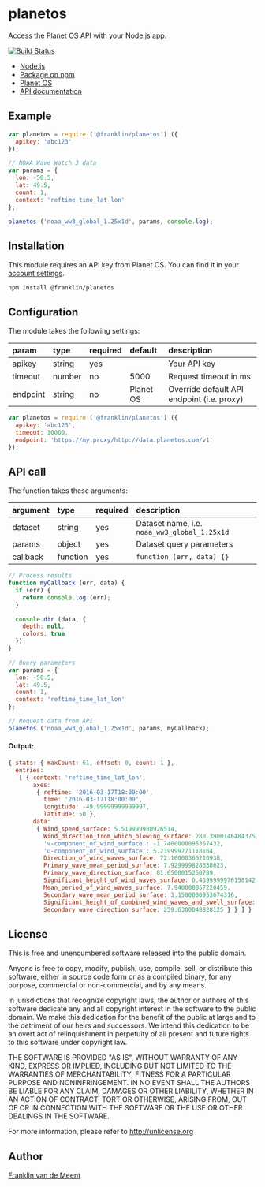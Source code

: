planetos
========

Access the Planet OS API with your Node.js app.

[![Build Status](https://travis-ci.org/fvdm/nodejs-planetos.svg?branch=master)](https://travis-ci.org/fvdm/nodejs-planetos)

* [Node.js](https://nodejs.org)
* [Package on npm](https://www.npmjs.com/package/@franklin/planetos)
* [Planet OS](https://planetos.com)
* [API documentation](http://data.planetos.com/guide/)


Example
-------

```js
var planetos = require ('@franklin/planetos') ({
  apikey: 'abc123'
});

// NOAA Wave Watch 3 data
var params = {
  lon: -50.5,
  lat: 49.5,
  count: 1,
  context: 'reftime_time_lat_lon'
};

planetos ('noaa_ww3_global_1.25x1d', params, console.log);
```


Installation
------------

This module requires an API key from Planet OS.
You can find it in your [account settings](http://data.planetos.com/account/settings/).

`npm install @franklin/planetos`


Configuration
-------------

The module takes the following settings:


param    | type   | required | default   | description
:--------|:-------|:---------|:----------|:---------------------
apikey   | string | yes      |           | Your API key
timeout  | number | no       | 5000      | Request timeout in ms
endpoint | string | no       | Planet OS | Override default API endpoint (i.e. proxy)


```js
var planetos = require ('@franklin/planetos') ({
  apikey: 'abc123',
  timeout: 10000,
  endpoint: 'https://my.proxy/http://data.planetos.com/v1'
});
```


API call
--------

The function takes these arguments:


argument | type     | required | description
:--------|:---------|:---------|:-------------------------
dataset  | string   | yes      | Dataset name, i.e. `noaa_ww3_global_1.25x1d`
params   | object   | yes      | Dataset query parameters
callback | function | yes      | `function (err, data) {}`


```js
// Process results
function myCallback (err, data) {
  if (err) {
    return console.log (err);
  }

  console.dir (data, {
    depth: null,
    colors: true
  });
}

// Query parameters
var params = {
  lon: -50.5,
  lat: 49.5,
  count: 1,
  context: 'reftime_time_lat_lon'
};

// Request data from API
planetos ('noaa_ww3_global_1.25x1d', params, myCallback);
```


#### Output:

```js
{ stats: { maxCount: 61, offset: 0, count: 1 },
  entries: 
   [ { context: 'reftime_time_lat_lon',
       axes: 
        { reftime: '2016-03-17T18:00:00',
          time: '2016-03-17T18:00:00',
          longitude: -49.99999999999997,
          latitude: 50 },
       data: 
        { Wind_speed_surface: 5.519999980926514,
          Wind_direction_from_which_blowing_surface: 288.3900146484375,
          'v-component_of_wind_surface': -1.7400000095367432,
          'u-component_of_wind_surface': 5.239999771118164,
          Direction_of_wind_waves_surface: 72.16000366210938,
          Primary_wave_mean_period_surface: 7.929999828338623,
          Primary_wave_direction_surface: 81.6500015258789,
          Significant_height_of_wind_waves_surface: 0.4399999976158142,
          Mean_period_of_wind_waves_surface: 7.940000057220459,
          Secondary_wave_mean_period_surface: 3.1500000953674316,
          Significant_height_of_combined_wind_waves_and_swell_surface: 0.9700000286102295,
          Secondary_wave_direction_surface: 259.6300048828125 } } ] }
```


License
-------

This is free and unencumbered software released into the public domain.

Anyone is free to copy, modify, publish, use, compile, sell, or
distribute this software, either in source code form or as a compiled
binary, for any purpose, commercial or non-commercial, and by any
means.

In jurisdictions that recognize copyright laws, the author or authors
of this software dedicate any and all copyright interest in the
software to the public domain. We make this dedication for the benefit
of the public at large and to the detriment of our heirs and
successors. We intend this dedication to be an overt act of
relinquishment in perpetuity of all present and future rights to this
software under copyright law.

THE SOFTWARE IS PROVIDED "AS IS", WITHOUT WARRANTY OF ANY KIND,
EXPRESS OR IMPLIED, INCLUDING BUT NOT LIMITED TO THE WARRANTIES OF
MERCHANTABILITY, FITNESS FOR A PARTICULAR PURPOSE AND NONINFRINGEMENT.
IN NO EVENT SHALL THE AUTHORS BE LIABLE FOR ANY CLAIM, DAMAGES OR
OTHER LIABILITY, WHETHER IN AN ACTION OF CONTRACT, TORT OR OTHERWISE,
ARISING FROM, OUT OF OR IN CONNECTION WITH THE SOFTWARE OR THE USE OR
OTHER DEALINGS IN THE SOFTWARE.

For more information, please refer to <http://unlicense.org>


Author
------

[Franklin van de Meent](https://frankl.in)
